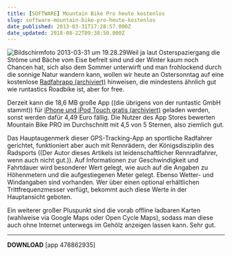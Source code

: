 ```yaml
---
title: [SOFTWARE] Mountain Bike Pro heute kostenlos
slug: software-mountain-bike-pro-heute-kostenlos
date_published: 2013-03-31T17:28:57.000Z
date_updated: 2018-08-22T09:38:50.000Z
---
```


![Bildschirmfoto 2013-03-31 um 19.28.29](//picdump.thafaker.de/2013/03/Bildschirmfoto-2013-03-31-um-19.28.29-100x100.png)Weil ja laut Osterspaziergang die Ströme und Bäche vom Eise befreit sind und der Winter kaum noch Chancen hat, sich also dem Sommer unterwirft und man frohlockend durch die sonnige Natur wandern kann, wollen wir heute an Ostersonntag auf eine kostenlose [Radfahrapp (archiviert)](http://web.archive.org/web/20120520054922/http://itunes.apple.com:80/de/app/mountain-bike-pro-fahrrad/id478862935?mt=8) hinweisen, die mindestens ähnlich gut wie runtastics Roadbike ist, aber for free. 

Derzeit kann die 18,6 MB große App ((die übrigens von der runtastic GmbH stammt)) für [iPhone und iPod Touch gratis (archiviert)](http://web.archive.org/web/20120520054922/http://itunes.apple.com:80/de/app/mountain-bike-pro-fahrrad/id478862935?mt=8) geladen werden, sonst werden dafür 4,49 Euro fällig. Die Nutzer des App Stores bewerten Mountain Bike PRO im Durchschnitt mit 4,5 von 5 Sternen, also ziemlich gut.

Das Hauptaugenmerk dieser GPS-Tracking-App an sportliche Radfahrer gerichtet, funktioniert aber auch mit Rennrädern, der Königsdisziplin des Radsports ((Der Autor dieses Artikels ist leidenschaftlicher Rennradfahrer, wenn auch nicht gut.)). Auf Informationen zur Geschwindigkeit und Fahrtdauer wird besonderer Wert gelegt, wie auch auf die Angaben zu Höhenmetern und die aufgestiegenen Meter gelegt. Ebenso Wetter- und Windangaben sind vorhanden. Wer über einen optional erhältlichen Trittfrequenzmesser verfügt, bekommt auch diese Werte in der Hauptansicht geboten.

Ein weiterer großer Pluspunkt sind die vorab offline ladbaren Karten (wahlweise via Google Maps oder Open Cycle Maps), sodass man diese auch ohne Internet unterwegs im Gehölz anzeigen lassen kann. Sehr gut.

---
**DOWNLOAD**
[app 478862935]
